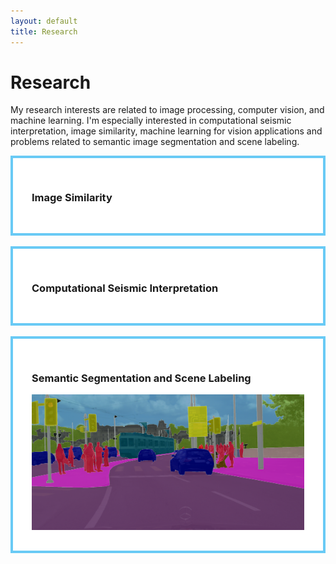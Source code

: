 ```yaml
---
layout: default
title: Research
---
```


<h1 class="pageTitle">Research</h1>

My research interests are related to image processing, computer vision, and machine learning. I'm especially interested in computational seismic interpretation, image similarity, machine learning for vision applications and problems related to semantic image segmentation and scene labeling. 

<div style="background:#FFFFFF;border:4px solid #69CAF5;padding:30px 30px 30px 30px;">
<h3> Image Similarity </h3> 



</div>
    

<br>


<div style="background:#FFFFFF;border:4px solid #69CAF5;padding:30px 30px 30px 30px;">
<p style="text-align: justify; center: 280px;"></p>


<h3> Computational Seismic Interpretation </h3> 


</div>
    

<br>


<div style="background:#FFFFFF;border:4px solid #69CAF5;padding:30px 30px 30px 30px;">


<h3> Semantic Segmentation and Scene Labeling </h3> 
<div>
<a><img alt="" src="/assets/img/zuerich00.png" style="height: 200; float: center;" /></a> </div>



</div>

